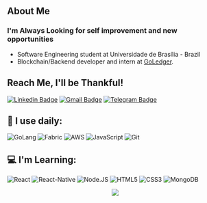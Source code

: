 
## About Me

### I'm Always Looking for self improvement and new opportunities 

- Software Engineering student at Universidade de Brasília - Brazil
- Blockchain/Backend developer and intern at [GoLedger](https://goledger.com.br/). 

## Reach Me, I'll be Thankful!

[![Linkedin Badge](https://img.shields.io/badge/-arthurpaivat-blue?style=plastic&logo=Linkedin&logoColor=white&link=https://www.linkedin.com/in/arthur-paiva-982405199/)](https://www.linkedin.com/in/arthur-paiva-982405199/)
[![Gmail Badge](https://img.shields.io/badge/-arthur001123@gmail.com-c14438?style=plastic&logo=Gmail&logoColor=white&link=mailto:arthur001123@gmail.com)](mailto:arthur001123@gmail.com)
[![Telegram Badge](https://img.shields.io/badge/-arthurtavares-blue?style=plastic&logo=Telegram&logoColor=white&link=htttp://t.me/arthurtavares)](t.me/arthurtavares)

## 🚀 I use daily:

  ![GoLang](https://img.shields.io/badge/-GoLang-blue?style=flat&logo=go)
  ![Fabric](https://img.shields.io/badge/Hyperledger%20Fabric-black?style=flat&logo=Hyperledger)
  ![AWS](https://img.shields.io/badge/AWS-232F3E?style=flat&logo=amazon-aws)
  ![JavaScript](https://img.shields.io/badge/-JavaScript-black?style=flat&logo=javascript)
  ![Git](https://img.shields.io/badge/-Git-black?style=flat&logo=git)



## 💻 I'm Learning:

  ![React](https://img.shields.io/badge/-React-3b2e5a?style=plastic&logo=react)
  ![React-Native](https://img.shields.io/badge/-React%20Native-0081CB?style=plastic&logo=react)
  ![Node.JS](https://img.shields.io/badge/-Node.JS-black?style=plastic&logo=Node.js)
  ![HTML5](https://img.shields.io/badge/-HTML5-E34F26?style=plastic&logo=html5&logoColor=white)
  ![CSS3](https://img.shields.io/badge/-CSS3-1572B6?style=plastic&logo=css3)
  ![MongoDB](https://img.shields.io/badge/-MongoDB-black?style=plastic&logo=mongodb)

<p align="center">
 <img align="center" src=https://github-readme-stats.vercel.app/api?username=arthurpaivat&theme=dark&show_icons=true&count_private=true&include_all_commits=true&hide=stars />
<p/>
